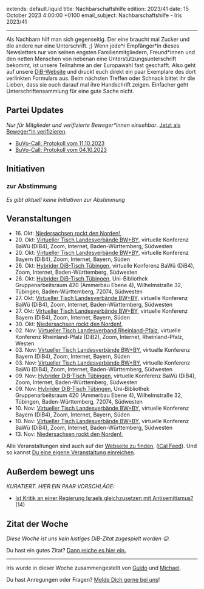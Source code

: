
extends: default.liquid
title: Nachbarschaftshilfe
edition: 2023/41
date: 15 October 2023 4:00:00 +0100
email_subject: Nachbarschaftshilfe - Iris 2023/41

---
Als Nachbarn hilf man sich gegenseitig. Der eine braucht mal Zucker und die andere nur eine Unterschrift. ;)
Wenn jede*r Empfänger\*in dieses Newsletters nur von seinen engsten Familienmitgliedern, Freund\*innen und den netten Menschen von nebenan eine Unterstützungsunterschrift bekommt, ist unsere Teilnahme an der Europawahl fast geschafft.
Also geht auf unsere [DiB-Website](https://dib.de/deine-unterstuetzung-fuer-unseren-wahlkampf-ew24/) und druckt euch direkt ein paar Exemplare des dort verlinkten Formulars aus. Beim nächsten Treffen oder Schnack bittet ihr die Lieben, dass sie euch darauf mal ihre Handschrift zeigen. Einfacher geht Unterschriftensammlung für eine gute Sache nicht.


## Partei Updates

_Nur für Mitglieder und verifizierte Beweger\*innen einsehbar_. [Jetzt als Beweger\*in verifizieren](https://dib.de/bewegerin-werden/).

 - [BuVo-Call: Protokoll vom 11.10.2023](https://marktplatz.dib.de/t/buvo-call-protokoll-vom-11-10-2023/40126)
 - [BuVo-Call: Protokoll vom 04.10.2023](https://marktplatz.dib.de/t/buvo-call-protokoll-vom-04-10-2023/40119)

## Initiativen

### zur Abstimmung
_Es gibt aktuell keine Initiativen zur Abstimmung_

## Veranstaltungen

 - 16.&nbsp;Okt: [Niedersachsen rockt den Norden!](https://dib.de/events/niedersachsen-call-2023-10-16/), 
 - 20.&nbsp;Okt: [Virtueller Tisch Landesverbände BW+BY](https://dib.de/events/virtueller-tisch-landesverbaende-bwby-3-2023-10-20/), virtuelle Konferenz BaWü (DiB4), Zoom, Internet, Baden-Württemberg, Südwesten
 - 20.&nbsp;Okt: [Virtueller Tisch Landesverbände BW+BY](https://dib.de/events/virtueller-tisch-landesverbaende-bwby-2-2023-10-20/), virtuelle Konferenz Bayern (DiB4), Zoom, Internet, Bayern, Süden
 - 26.&nbsp;Okt: [Hybrider DiB-Tisch Tübingen](https://dib.de/events/virtueller-tisch-tuebingen-2023-10-26/), virtuelle Konferenz BaWü (DiB4), Zoom, Internet, Baden-Württemberg, Südwesten
 - 26.&nbsp;Okt: [Hybrider DiB-Tisch Tübingen](https://dib.de/events/hybrider-dib-tisch-tuebingen-2023-10-26/), Uni-Bibliothek Gruppenarbeitsraum 420 (Ammerbau Ebene 4), Wilhelmstraße 32, Tübingen, Baden-Württemberg, 72074, Südwesten
 - 27.&nbsp;Okt: [Virtueller Tisch Landesverbände BW+BY](https://dib.de/events/virtueller-tisch-landesverbaende-bwby-3-2023-10-27/), virtuelle Konferenz BaWü (DiB4), Zoom, Internet, Baden-Württemberg, Südwesten
 - 27.&nbsp;Okt: [Virtueller Tisch Landesverbände BW+BY](https://dib.de/events/virtueller-tisch-landesverbaende-bwby-2-2023-10-27/), virtuelle Konferenz Bayern (DiB4), Zoom, Internet, Bayern, Süden
 - 30.&nbsp;Okt: [Niedersachsen rockt den Norden!](https://dib.de/events/niedersachsen-call-2023-10-30/), 
 - 02.&nbsp;Nov: [Virtueller Tisch Landesverband Rheinland-Pfalz](https://dib.de/events/virtueller-tisch-landesverband-rheinland-pfalz-2023-11-02/), virtuelle Konferenz Rheinland-Pfalz (DiB2), Zoom, Internet, Rheinland-Pfalz, Westen
 - 03.&nbsp;Nov: [Virtueller Tisch Landesverbände BW+BY](https://dib.de/events/virtueller-tisch-landesverbaende-bwby-2-2023-11-03/), virtuelle Konferenz Bayern (DiB4), Zoom, Internet, Bayern, Süden
 - 03.&nbsp;Nov: [Virtueller Tisch Landesverbände BW+BY](https://dib.de/events/virtueller-tisch-landesverbaende-bwby-3-2023-11-03/), virtuelle Konferenz BaWü (DiB4), Zoom, Internet, Baden-Württemberg, Südwesten
 - 09.&nbsp;Nov: [Hybrider DiB-Tisch Tübingen](https://dib.de/events/virtueller-tisch-tuebingen-2023-11-09/), virtuelle Konferenz BaWü (DiB4), Zoom, Internet, Baden-Württemberg, Südwesten
 - 09.&nbsp;Nov: [Hybrider DiB-Tisch Tübingen](https://dib.de/events/hybrider-dib-tisch-tuebingen-2023-11-09/), Uni-Bibliothek Gruppenarbeitsraum 420 (Ammerbau Ebene 4), Wilhelmstraße 32, Tübingen, Baden-Württemberg, 72074, Südwesten
 - 10.&nbsp;Nov: [Virtueller Tisch Landesverbände BW+BY](https://dib.de/events/virtueller-tisch-landesverbaende-bwby-2-2023-11-10/), virtuelle Konferenz Bayern (DiB4), Zoom, Internet, Bayern, Süden
 - 10.&nbsp;Nov: [Virtueller Tisch Landesverbände BW+BY](https://dib.de/events/virtueller-tisch-landesverbaende-bwby-3-2023-11-10/), virtuelle Konferenz BaWü (DiB4), Zoom, Internet, Baden-Württemberg, Südwesten
 - 13.&nbsp;Nov: [Niedersachsen rockt den Norden!](https://dib.de/events/niedersachsen-call-2023-11-13/), 
 
Alle Veranstaltungen sind auch auf der [Webseite zu finden](https://dib.de/veranstaltungen/), ([iCal Feed](https://dib.de/?ical=1)). Und so kannst [Du eine eigene Veranstaltung einreichen](https://marktplatz.dib.de/t/eine-veranstaltung-auf-der-webseite-einreichen/21379).


## Außerdem bewegt uns

_KURATIERT. HIER EIN PAAR VORSCHLÄGE:_
 - [Ist Kritik an einer Regierung Israels gleichzusetzen mit Antisemitismus?](https://marktplatz.dib.de/t/ist-kritik-an-einer-regierung-israels-gleichzusetzen-mit-antisemitismus/40125) (14)


## Zitat der Woche
_Diese Woche ist uns kein lustiges DiB-Zitat zugespielt worden ☹._

Du hast ein gutes Zitat? [Dann reiche es hier ein.](https://marktplatz.dib.de/t/fortsetzung-lustige-dib-zitate/24431)


---

Iris wurde in dieser Woche zusammengestellt von [Guido](https://marktplatz.dib.de/u/Guido/) und [Michael](https://marktplatz.dib.de/u/MichaelVoss/).

Du hast Anregungen oder Fragen? [Melde Dich gerne bei uns](https://marktplatz.dib.de/t/neu-iris-die-woechtliche-zusammenfasssung-zum-sonntagsbrunch/10990)!

